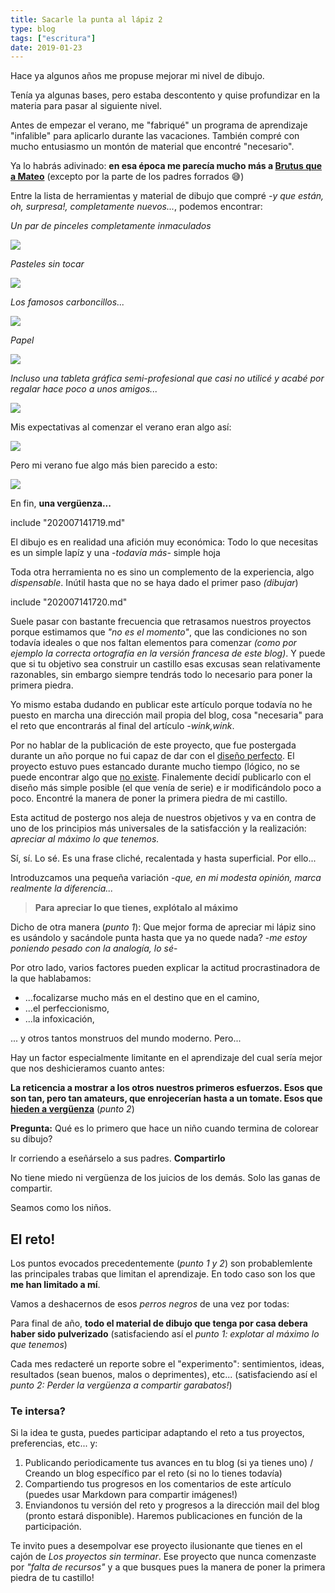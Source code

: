 ```yaml
---
title: Sacarle la punta al lápiz 2
type: blog
tags: ["escritura"]
date: 2019-01-23
---
```


Hace ya algunos años me propuse mejorar mi nivel de dibujo.

Tenía ya algunas bases, pero estaba descontento y quise profundizar en la materia para pasar al siguiente nivel.

Antes de empezar el verano, me "fabriqué" un programa de aprendizaje "infalible" para aplicarlo durante las vacaciones. También compré con mucho entusiasmo un montón de material que encontré "necesario".

Ya lo habrás adivinado: **en esa época me parecía mucho más a [Brutus que a Mateo](https://beelearner.com/es/blog/sacarle-punta-al-lapiz-i)** (excepto por la parte de los padres forrados 😅)

Entre la lista de herramientas y material de dibujo que compré _-y que están, oh, surpresa!, completamente nuevos..._, podemos encontrar:

_Un par de pinceles completamente inmaculados_

![](media/pinceaux.jpeg)

_Pasteles sin tocar_

![](media/pastels.jpeg)

_Los famosos carboncillos..._

![](media/fusain.jpeg)

_Papel_

![](media/papier.jpeg)

_Incluso una tableta gráfica semi-profesional que casi no utilicé y acabé por regalar hace poco a unos amigos..._

![](media/tablet.png)

Mis expectativas al comenzar el verano eran algo así:

![](media/summer.png)

Pero mi verano fue algo más bien parecido a esto:

![](media/summer-reality.png)

En fin, **una vergüenza...**

include "202007141719.md"


El dibujo es en realidad una afición muy económica: Todo lo que necesitas es un simple lapíz y una -_todavía más-_ simple hoja

Toda otra herramienta no es sino un complemento de la experiencia, algo _dispensable_. Inútil hasta que no se haya dado el primer paso _(dibujar_)

include "202007141720.md"

Suele pasar con bastante frecuencia que retrasamos nuestros proyectos porque estimamos que _"no es el momento"_, que las condiciones no son todavía ideales o que nos faltan elementos para comenzar _(como por ejemplo la correcta ortografía en la versión francesa de este blog)_. Y puede que si tu objetivo sea construir un castillo esas excusas sean relativamente razonables, sin embargo siempre tendrás todo lo necesario para poner la primera piedra.

Yo mismo estaba dudando en publicar este artículo porque todavía no he puesto en marcha una dirección mail propia del blog, cosa "necesaria" para el reto que encontrarás al final del artículo _-wink,wink_.

Por no hablar de la publicación de este proyecto, que fue postergada durante un año porque no fui capaz de dar con el [diseño perfecto](https://beelearner.com/es/blog/la-colmena-de-mrbee). El proyecto estuvo pues estancado durante mucho tiempo (lógico, no se puede encontrar algo que [no existe](http://www.frasescelebres.com/frase-4067). Finalemente decidí publicarlo con el diseño más simple posible (el que venía de serie) e ir modificándolo poco a poco. Encontré la manera de poner la primera piedra de mi castillo.

Esta actitud de postergo nos aleja de nuestros objetivos y va en contra de uno de los principios más universales de la satisfacción y la realización: _apreciar al máximo lo que tenemos._

Sí, sí. Lo sé. Es una frase cliché, recalentada y hasta superficial. Por ello...

Introduzcamos una pequeña variación -_que, en mi modesta opinión, marca realmente la diferencia..._

>**Para apreciar lo que tienes, explótalo al máximo**

Dicho de otra manera (_punto 1_): Que mejor forma de apreciar mi lápiz sino es usándolo y sacándole punta hasta que ya no quede nada? -_me estoy poniendo pesado con la analogía, lo sé_-

Por otro lado, varios factores pueden explicar la actitud procrastinadora de la que hablabamos: 

- ...focalizarse mucho más en el destino que en el camino,
- ...el perfeccionismo, 
- ...la infoxicación,

... y otros tantos monstruos del mundo moderno. Pero...

Hay un factor especialmente limitante en el aprendizaje del cual sería mejor que nos deshicieramos cuanto antes:

**La reticencia a mostrar a los otros nuestros primeros esfuerzos. Esos que son tan, pero tan amateurs, que enrojecerían hasta a un tomate. Esos que [hieden a vergüenza](https://homominimus.com/2013/12/16/hiperaprendizaje-con-buenas-primeras-versiones-de-mierda/)** (_punto 2_)

**Pregunta:** Qué es lo primero que hace un niño cuando termina de colorear su dibujo? 

Ir corriendo a eseñárselo a sus padres. **Compartirlo**

No tiene miedo ni vergüenza de los juicios de los demás. Solo las ganas de compartir.

Seamos como los niños.

## El reto!

Los puntos evocados precedentemente (_punto 1 y 2_) son probablemlente las principales trabas que limitan el aprendizaje. En todo caso son los que **me han limitado a mí**.

Vamos a deshacernos de esos _perros negros_ de una vez por todas:

Para final de año, **todo el material de dibujo que tenga por casa debera haber sido pulverizado** (satisfaciendo así el _punto 1: explotar al máximo lo que tenemos_)

Cada mes redacteré un reporte sobre el "experimento": sentimientos, ideas, resultados (sean buenos, malos o deprimentes), etc... (satisfaciendo así el _punto 2: Perder la vergüenza a compartir garabatos!_)

### Te intersa?

Si la idea te gusta, puedes participar adaptando el reto a tus proyectos, preferencias, etc... y:

1. Publicando periodicamente tus avances en tu blog (si ya tienes uno) / Creando un blog específico par el reto (si no lo tienes todavía)
2. Compartiendo tus progresos en los comentarios de este artículo (puedes usar Markdown para compartir imágenes!)
3. Enviandonos tu versión del reto y progresos a la dirección mail del blog (pronto estará disponible). Haremos publicaciones en función de la participación.

Te invito pues a desempolvar ese proyecto ilusionante que tienes en el cajón de _Los proyectos sin terminar_. Ese proyecto que nunca comenzaste por _"falta de recursos"_ y a que busques pues la manera de poner la primera piedra de tu castillo!